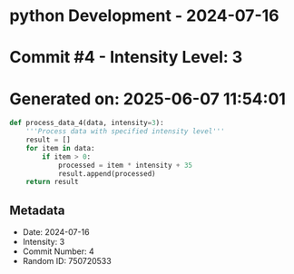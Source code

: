 ﻿# python Development - 2024-07-16
# Commit #4 - Intensity Level: 3
# Generated on: 2025-06-07 11:54:01
```python
def process_data_4(data, intensity=3):
    '''Process data with specified intensity level'''
    result = []
    for item in data:
        if item > 0:
            processed = item * intensity + 35
            result.append(processed)
    return result
```
## Metadata
- Date: 2024-07-16
- Intensity: 3
- Commit Number: 4
- Random ID: 750720533
